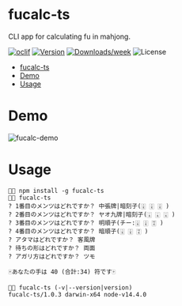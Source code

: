 fucalc-ts
=========

CLI app for calculating fu in mahjong.

[![oclif](https://img.shields.io/badge/cli-oclif-brightgreen.svg)](https://oclif.io)
[![Version](https://img.shields.io/npm/v/fucalc-ts.svg)](https://npmjs.org/package/fucalc-ts)
[![Downloads/week](https://img.shields.io/npm/dw/fucalc-ts.svg)](https://npmjs.org/package/fucalc-ts)
![License](https://img.shields.io/npm/l/fucalc-ts.svg)

<!-- toc -->
- [fucalc-ts](#fucalc-ts)
- [Demo](#demo)
- [Usage](#usage)
<!-- tocstop -->

# Demo
<!-- demo -->
![fucalc-demo](https://user-images.githubusercontent.com/25533384/92455643-eb4d8480-f1fc-11ea-88b4-53b30e581ff2.gif)
<!-- demostop -->

# Usage
<!-- usage -->
```sh-session
🐑🌙 npm install -g fucalc-ts
🐑🌙 fucalc-ts
? 1番目のメンツはどれですか？ 中張牌|暗刻子(🀉 🀉 🀉 )
? 2番目のメンツはどれですか？ ヤオ九牌|暗刻子(🀇 🀇 🀇 )
? 3番目のメンツはどれですか？ 明順子(チー:🀈 🀉 🀊 )
? 4番目のメンツはどれですか？ 暗順子(🀈 🀉 🀊 )
? アタマはどれですか？ 客風牌
? 待ちの形はどれですか？ 両面
? アガリ方はどれですか？ ツモ

🀄️あなたの手は 40 (合計:34) 符です🀄️

🐑🌙 fucalc-ts (-v|--version|version)
fucalc-ts/1.0.3 darwin-x64 node-v14.4.0
```
<!-- usagestop -->
